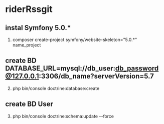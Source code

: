 # riderRssgit

instal Symfony 5.0.*
---------
1. composer create-project symfony/website-skeleton="5.0.*" name_project


create BD DATABASE_URL=mysql://db_user:db_password@127.0.0.1:3306/db_name?serverVersion=5.7
---------
2. php bin/console doctrine:database:create
 
create BD User
---------
3. php bin/console doctrine:schema:update --force
